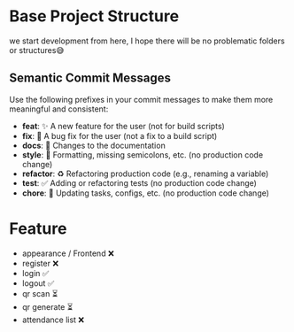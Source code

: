 # Base Project Structure

we start development from here, I hope there will be no problematic folders or structures😅

## Semantic Commit Messages

Use the following prefixes in your commit messages to make them more meaningful and consistent:

- **feat**: ✨ A new feature for the user (not for build scripts)
- **fix**: 🐛 A bug fix for the user (not a fix to a build script)
- **docs**: 📝 Changes to the documentation
- **style**: 🎨 Formatting, missing semicolons, etc. (no production code change)
- **refactor**: ♻️ Refactoring production code (e.g., renaming a variable)
- **test**: ✅ Adding or refactoring tests (no production code change)
- **chore**: 🔧 Updating tasks, configs, etc. (no production code change)

# Feature

- appearance / Frontend ❌
- register ❌
- login ✅
- logout ✅
- qr scan ⏳
- qr generate ⏳
- attendance list ❌
